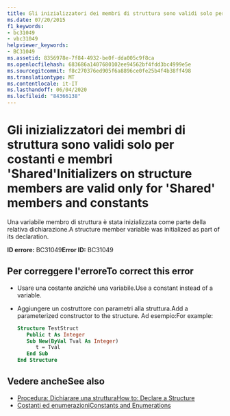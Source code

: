 ```yaml
---
title: Gli inizializzatori dei membri di struttura sono validi solo per costanti e membri 'Shared'
ms.date: 07/20/2015
f1_keywords:
- bc31049
- vbc31049
helpviewer_keywords:
- BC31049
ms.assetid: 8356978e-7f84-4932-be0f-dda005c9f8ca
ms.openlocfilehash: 683686a1407680102ee94562bf4fdd3bc4999e5e
ms.sourcegitcommit: f8c270376ed905f6a8896ce0fe25b4f4b38ff498
ms.translationtype: MT
ms.contentlocale: it-IT
ms.lasthandoff: 06/04/2020
ms.locfileid: "84366138"
---
```

# <a name="initializers-on-structure-members-are-valid-only-for-shared-members-and-constants"></a><span data-ttu-id="e7348-102">Gli inizializzatori dei membri di struttura sono validi solo per costanti e membri 'Shared'</span><span class="sxs-lookup"><span data-stu-id="e7348-102">Initializers on structure members are valid only for 'Shared' members and constants</span></span>
<span data-ttu-id="e7348-103">Una variabile membro di struttura è stata inizializzata come parte della relativa dichiarazione.</span><span class="sxs-lookup"><span data-stu-id="e7348-103">A structure member variable was initialized as part of its declaration.</span></span>  
  
 <span data-ttu-id="e7348-104">**ID errore:** BC31049</span><span class="sxs-lookup"><span data-stu-id="e7348-104">**Error ID:** BC31049</span></span>  
  
## <a name="to-correct-this-error"></a><span data-ttu-id="e7348-105">Per correggere l'errore</span><span class="sxs-lookup"><span data-stu-id="e7348-105">To correct this error</span></span>  
  
- <span data-ttu-id="e7348-106">Usare una costante anziché una variabile.</span><span class="sxs-lookup"><span data-stu-id="e7348-106">Use a constant instead of a variable.</span></span>  
  
- <span data-ttu-id="e7348-107">Aggiungere un costruttore con parametri alla struttura.</span><span class="sxs-lookup"><span data-stu-id="e7348-107">Add a parameterized constructor to the structure.</span></span> <span data-ttu-id="e7348-108">Ad esempio:</span><span class="sxs-lookup"><span data-stu-id="e7348-108">For example:</span></span>  
  
    ```vb  
    Structure TestStruct  
       Public t As Integer  
       Sub New(ByVal Tval As Integer)  
          t = Tval  
       End Sub  
    End Structure  
    ```  
  
## <a name="see-also"></a><span data-ttu-id="e7348-109">Vedere anche</span><span class="sxs-lookup"><span data-stu-id="e7348-109">See also</span></span>

- [<span data-ttu-id="e7348-110">Procedura: Dichiarare una struttura</span><span class="sxs-lookup"><span data-stu-id="e7348-110">How to: Declare a Structure</span></span>](../programming-guide/language-features/data-types/how-to-declare-a-structure.md)
- [<span data-ttu-id="e7348-111">Costanti ed enumerazioni</span><span class="sxs-lookup"><span data-stu-id="e7348-111">Constants and Enumerations</span></span>](../programming-guide/language-features/constants-enums/index.md)
